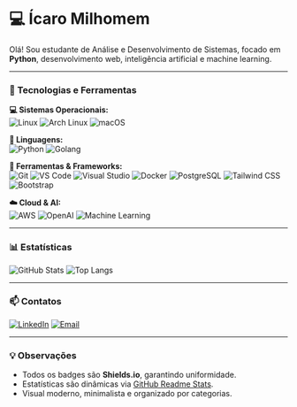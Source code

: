 # 💻 Ícaro Milhomem

Olá! Sou estudante de Análise e Desenvolvimento de Sistemas, focado em **Python**, desenvolvimento web, inteligência artificial e machine learning.  

---

### 🚀 Tecnologias e Ferramentas

**💻 Sistemas Operacionais:**  
![Linux](https://img.shields.io/badge/Linux-FCC624?style=for-the-badge&logo=linux&logoColor=black) 
![Arch Linux](https://img.shields.io/badge/Arch_Linux-1793D1?style=for-the-badge&logo=arch-linux&logoColor=white) 
![macOS](https://img.shields.io/badge/macOS-FFFFFF?style=for-the-badge&logo=apple&logoColor=000000)

**📜 Linguagens:**  
![Python](https://img.shields.io/badge/Python-3776AB?style=for-the-badge&logo=python&logoColor=white) 
![Golang](https://img.shields.io/badge/Go-00ADD8?style=for-the-badge&logo=go&logoColor=white)

**🔧 Ferramentas & Frameworks:**  
![Git](https://img.shields.io/badge/Git-F05032?style=for-the-badge&logo=git&logoColor=white) 
![VS Code](https://img.shields.io/badge/Visual_Studio_Code-0078D4?style=for-the-badge&logo=visualstudiocode&logoColor=white) 
![Visual Studio](https://img.shields.io/badge/Visual_Studio-5C2D91?style=for-the-badge&logo=visualstudio&logoColor=white) 
![Docker](https://img.shields.io/badge/Docker-2496ED?style=for-the-badge&logo=docker&logoColor=white) 
![PostgreSQL](https://img.shields.io/badge/PostgreSQL-4169E1?style=for-the-badge&logo=postgresql&logoColor=white) 
![Tailwind CSS](https://img.shields.io/badge/Tailwind_CSS-06B6D4?style=for-the-badge&logo=tailwind-css&logoColor=white) 
![Bootstrap](https://img.shields.io/badge/Bootstrap-7952B3?style=for-the-badge&logo=bootstrap&logoColor=white)

**☁️ Cloud & AI:**  
![AWS](https://img.shields.io/badge/AWS-232F3E?style=for-the-badge&logo=amazon-aws&logoColor=white) 
![OpenAI](https://img.shields.io/badge/OpenAI-412991?style=for-the-badge&logo=openai&logoColor=white) 
![Machine Learning](https://img.shields.io/badge/Machine_Learning-FC8019?style=for-the-badge&logo=tensorflow&logoColor=white)

---

### 📊 Estatísticas

![GitHub Stats](https://github-readme-stats.vercel.app/api?username=Icaroow&show_icons=true&theme=radical)
![Top Langs](https://github-readme-stats.vercel.app/api/top-langs/?username=Icaroow&layout=compact&theme=radical)

---

### 📫 Contatos
[![LinkedIn](https://img.shields.io/badge/LinkedIn-0A66C2?style=for-the-badge&logo=linkedin&logoColor=white)](https://www.linkedin.com/in/icaro-milhomem-30216037b) 
[![Email](https://img.shields.io/badge/Email-D14836?style=for-the-badge&logo=gmail&logoColor=white)](mailto:icaromilhomemjr02@gmail.com)

---

### 💡 Observações
- Todos os badges são **Shields.io**, garantindo uniformidade.  
- Estatísticas são dinâmicas via [GitHub Readme Stats](https://github.com/anuraghazra/github-readme-stats).  
- Visual moderno, minimalista e organizado por categorias.  
